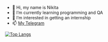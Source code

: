 - 👋 Hi, my name is Nikita
- 🌱 I’m currently learning programming and QA
- 👀 I’m interested in getting an internship
- 📫 [My Telegram](https://t.me/nekitze)

[![Top Langs](https://github-readme-stats.vercel.app/api/top-langs/?username=flexben&layout=compact&theme=vision-friendly-dark)](https://github.com/anuraghazra/github-readme-stats)

<!---
flexben/flexben is a ✨ special ✨ repository because its `README.md` (this file) appears on your GitHub profile.
You can click the Preview link to take a look at your changes.
--->
